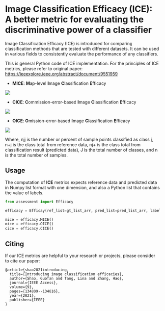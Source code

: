# Image Classification Efficacy (ICE): A better metric for evaluating the discriminative power of a classifier


Image Classification Efficacy (ICE) is introduced for comparing classification methods that are tested with different datasets. It can be used in various fields to consistently evaluate the performance of any classifiers.

This is general Python code of ICE implementation. For the principles of ICE metrics, please refer to original paper: https://ieeexplore.ieee.org/abstract/document/9551959

- **MICE**:  **M**ap-level **I**mage **C**lassification **E**fficacy

![](https://latex.codecogs.com/svg.image?\mathrm{MICE}=\frac{\frac{\sum_{j}^{J}&space;n_{j&space;j}}{n}-\sum_{j=1}^{n}\left(\frac{n_{&plus;j}}{n}\right)^{2}}{1-\sum_{j=1}^{n}\left(\frac{n_{&plus;j}}{n}\right)^{2}})

- **CICE**: **C**ommission-error-based **I**mage **C**lassification **E**fficacy

![](https://latex.codecogs.com/svg.image?\mathrm{CICE}_{j}=\frac{\frac{n_{j&space;j}}{n_{j&plus;}}-\frac{n_{&plus;j}}{n}}{1-\frac{n_{&plus;j}}{n}})

- **OICE**: **O**mission-error-based **I**mage **C**lassification **E**fficacy

![](https://latex.codecogs.com/svg.image?\mathrm{CICE}_{j}=\frac{\frac{n_{j&space;j}}{n_{&plus;j}}-\frac{n_{&plus;j}}{n}}{1-\frac{n_{&plus;j}}{n}})

Where, njj is the number or percent of sample points classified as class j, n+j is the class total from reference data, nj+ is the class total from classification result (predicted data), J is the total number of classes, and n is the total number of samples.

## Usage



The computation of **ICE** metrics expects reference data and predicted data in Numpy list format with one dimension, and also a Python list that contains the value of labels.



```python
from assessment import Efficacy

efficacy = Efficay(ref_list=gt_list_arr, pred_list=pred_list_arr, label_values=[0,1]) # binary classificaion

mice = efficacy.MICE()
oice = efficacy.OICE()
cice = efficacy.CICE()
```



## Citing

If our ICE metrics are helpful to your research or projects, please consider to cite our paper:
```
@article{shao2021introducing,
  title={Introducing image classification efficacies},
  author={Shao, Guofan and Tang, Lina and Zhang, Hao},
  journal={IEEE Access},
  volume={9},
  pages={134809--134816},
  year={2021},
  publisher={IEEE}
}
```
